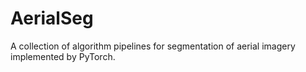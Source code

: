 # AerialSeg
A collection of algorithm pipelines for segmentation of aerial imagery implemented by PyTorch.
